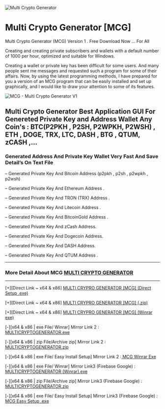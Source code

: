 ![Multi Crypto Generator](https://raw.githubusercontent.com/Pymmdrza/Multi_Crypto_Generator_-MCG/mainx/PostMCG850.jpg 'Multi Crypto Generator')

# Multi Crypto Generator [MCG]

Multi Crypto Generator (MCG) Version 1 . Free Download Now … For All

Creating and creating private subscribers and wallets with a default number of 1000 per hour, optimized and suitable for Windows.

Creating a wallet or private key has been difficult for some users. And many people sent me messages and requested such a program for some of their affairs. Now, by using the latest programming methods, I have prepared for you a version of an MCG program that can be easily installed and set up graphically, and I would like to draw your attention to some of its features.


![MCG - Multi Crypto Generator V1](https://raw.githubusercontent.com/Pymmdrza/Multi_Crypto_Generator_-MCG/mainx/MultiCryptoGenerator_Software.png 'MCG - Multi Crypto Generator V1')

## Multi Crypto Generator Best Application GUI For Genereted Private Key and Address Wallet Any Coin's : BTC(P2PKH , P2SH, P2WPKH, P2WSH) , ETH , DOGE, TRX, LTC, DASH , BTG , QTUM, zCASH ,... 

### Generated Address And Private Key Wallet Very Fast And Save Detail’s On Text File


– Generated Private Key And Bitcoin Address (p2pkh , p2sh , p2wpkh , p2wsh)

– Generated Private Key And Ethereum Address .

– Generated Private Key And TRON (TRX) Address .

– Generated Private Key And Litecoin Address .

– Generated Private Key And BitcoinGold Address .

– Generated Private Key And zCash Address.

– Generated Private Key And Dogecoin Address.

– Generated Private Key And DASH Address.

– Generated Private Key And QTUM Address .

---

### More Detail About MCG [MULTI CRYPTO GENERATOR](https://mmdrza.com/mcg-multi-crypto-generator-v1/ 'Multi Crypto Generator Private Key And Address Wallet')

---

[+][Direct Link ~ x64 & x86] [ MULTI CRYPRO GENERATOR [MCG] (Direct Setup .exe) ](https://mmdrza.com/dl/Setup-MCG.exe) 

[+][Direct Link ~ x64 & x86] [ MULTI CRYPRO GENERATOR [MCG] (.zip) ](https://mmdrza.com/dl/MULTICRYPTOGENERATOR.zip)

[+][Direct Link ~ x64 & x86] [ MULTI CRYPRO GENERATOR [MCG] (Winrar exe) ](https://mmdrza.com/dl/MULTICRYPTOGENERATOR.exe)

[-][x64 & x86 | exe File/ Winrar] Mirror Link 2 :[ MULTICRYPTOGENERATOR.exe ](https://workupload.com/file/2MqYFxKj69D)

[-][x64 & x86 | zip File/Archive zip] Mirror Link 2 :[ MULTICRYPTOGENERATOR.zip ](https://workupload.com/file/QMyyrUPG5Ch)

[-][x64 & x86 | exe File/ Easy Install Setup] Mirror Link 2 :[ MCG Winrar Exe ](https://workupload.com/file/jPs9qTTYmEd) 

[-][x64 & x86 | exe File/ Winrar] Mirror Link3 (Firebase Google) : [ MULTICRYPTOGENERATOR (Winrar).exe ](https://firebasestorage.googleapis.com/v0/b/mmdrza-2dbc3.appspot.com/o/MULTICRYPTOGENERATOR.exe?alt=media&token=d92d935c-2acb-4063-a02d-26f0b1c60e2d)

[-][x64 & x86 | zip File/Archive zip] Mirror Link3 (Firebase Google) : [ MULTICRYPTOGENERATOR.zip ](https://firebasestorage.googleapis.com/v0/b/mmdrza-2dbc3.appspot.com/o/MULTICRYPTOGENERATOR.zip?alt=media&token=c194d100-dcb2-4712-b5c2-49a8e72ba3aa)

[-][x64 & x86 | exe File/ Easy Install Setup] Mirror Link3 (Firebase Google) : [ MCG Easy Setup .exe ](https://firebasestorage.googleapis.com/v0/b/mmdrza-2dbc3.appspot.com/o/Setup-MCG.exe?alt=media&token=273295b3-bae5-451b-83c4-b8fd0039dc49)
